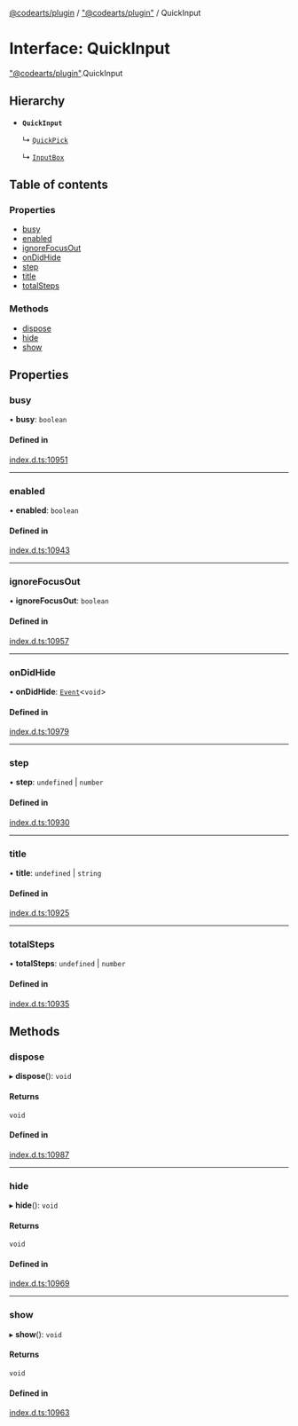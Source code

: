 [@codearts/plugin](../README.md) / ["@codearts/plugin"](../modules/_codearts_plugin_.md) / QuickInput

# Interface: QuickInput

["@codearts/plugin"](../modules/_codearts_plugin_.md).QuickInput

## Hierarchy

- **`QuickInput`**

  ↳ [`QuickPick`](codearts_plugin_.QuickPick.md)

  ↳ [`InputBox`](codearts_plugin_.InputBox.md)

## Table of contents

### Properties

- [busy](codearts_plugin_.QuickInput.md#busy)
- [enabled](codearts_plugin_.QuickInput.md#enabled)
- [ignoreFocusOut](codearts_plugin_.QuickInput.md#ignorefocusout)
- [onDidHide](codearts_plugin_.QuickInput.md#ondidhide)
- [step](codearts_plugin_.QuickInput.md#step)
- [title](codearts_plugin_.QuickInput.md#title)
- [totalSteps](codearts_plugin_.QuickInput.md#totalsteps)

### Methods

- [dispose](codearts_plugin_.QuickInput.md#dispose)
- [hide](codearts_plugin_.QuickInput.md#hide)
- [show](codearts_plugin_.QuickInput.md#show)

## Properties

### busy

• **busy**: `boolean`

#### Defined in

[index.d.ts:10951](https://github.com/huaweicloud/cloudide-plugin-api/blob/a4193a8/index.d.ts#L10951)

___

### enabled

• **enabled**: `boolean`

#### Defined in

[index.d.ts:10943](https://github.com/huaweicloud/cloudide-plugin-api/blob/a4193a8/index.d.ts#L10943)

___

### ignoreFocusOut

• **ignoreFocusOut**: `boolean`

#### Defined in

[index.d.ts:10957](https://github.com/huaweicloud/cloudide-plugin-api/blob/a4193a8/index.d.ts#L10957)

___

### onDidHide

• **onDidHide**: [`Event`](codearts_plugin_.Event.md)<`void`\>

#### Defined in

[index.d.ts:10979](https://github.com/huaweicloud/cloudide-plugin-api/blob/a4193a8/index.d.ts#L10979)

___

### step

• **step**: `undefined` \| `number`

#### Defined in

[index.d.ts:10930](https://github.com/huaweicloud/cloudide-plugin-api/blob/a4193a8/index.d.ts#L10930)

___

### title

• **title**: `undefined` \| `string`

#### Defined in

[index.d.ts:10925](https://github.com/huaweicloud/cloudide-plugin-api/blob/a4193a8/index.d.ts#L10925)

___

### totalSteps

• **totalSteps**: `undefined` \| `number`

#### Defined in

[index.d.ts:10935](https://github.com/huaweicloud/cloudide-plugin-api/blob/a4193a8/index.d.ts#L10935)

## Methods

### dispose

▸ **dispose**(): `void`

#### Returns

`void`

#### Defined in

[index.d.ts:10987](https://github.com/huaweicloud/cloudide-plugin-api/blob/a4193a8/index.d.ts#L10987)

___

### hide

▸ **hide**(): `void`

#### Returns

`void`

#### Defined in

[index.d.ts:10969](https://github.com/huaweicloud/cloudide-plugin-api/blob/a4193a8/index.d.ts#L10969)

___

### show

▸ **show**(): `void`

#### Returns

`void`

#### Defined in

[index.d.ts:10963](https://github.com/huaweicloud/cloudide-plugin-api/blob/a4193a8/index.d.ts#L10963)
